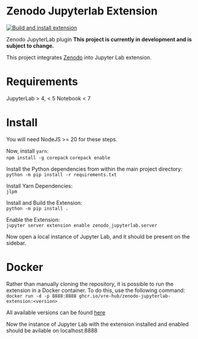 # Zenodo Jupyterlab Extension
[![Build and install extension](https://github.com/vre-hub/zenodo-jupyterlab-extension/actions/workflows/build.yaml/badge.svg)](https://github.com/vre-hub/zenodo-jupyterlab-extension/actions/workflows/build.yaml)

Zenodo JupyterLab plugin
**This project is currently in development and is subject to change.**

This project integrates [Zenodo](https://zenodo.org) into Jupyter Lab extension.

# Requirements
JupyterLab > 4, < 5
Notebook < 7

# Install
You will need NodeJS >= 20 for these steps.

Now, install `yarn`:\
`npm install -g corepack`
`corepack enable`

Install the Python dependencies from within the main project directory:\
`python -m pip install -r requirements.txt`

Install Yarn Dependencies:\
`jlpm`

Install and Build the Extension:\
`python -m pip install .`

Enable the Extension:\
`jupyter server extension enable zenodo_jupyterlab.server`

Now open a local instance of Jupyter Lab, and it should be present on the sidebar.

# Docker
Rather than manually cloning the repository, it is possible to run the extension in a Docker container. To do this, use the following command:\
`docker run -d -p 8888:8888 ghcr.io/vre-hub/zenodo-jupyterlab-extension:<version>`

All available versions can be found [here](https://github.com/vre-hub/zenodo-jupyterlab-extension/pkgs/container/zenodo-jupyterlab-extension)

Now the instance of Jupyter Lab with the extension installed and enabled should be avilable on localhost:8888